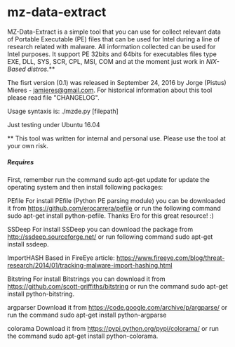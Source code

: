 # mz-data-extract
MZ-Data-Extract is a simple tool that you can use for collect relevant data of Portable Executable (PE) files that can be used for Intel during a line of research related with malware. All information collected can be used for Intel purposes. It support PE 32bits and 64bits for executables files type EXE, DLL, SYS, SCR, CPL, MSI, COM and at the moment just work in *NIX-Based distros.***

The fisrt version (0.1) was released in September 24, 2016 by Jorge (Pistus) Mieres - jamieres@gmail.com. For historical information about this tool please read file "CHANGELOG".

Usage syntaxis is: ./mzde.py [filepath]

Just testing under Ubuntu 16.04

** This tool was written for internal and personal use. Please use the tool at your own risk.

##### Requires #####
First, remember run the command sudo apt-get update for update the operating system and then install following packages:

PEfile
For install PEfile (Python PE parsing module) you can be downloaded it from https://github.com/erocarrera/pefile or run the following command sudo apt-get install python-pefile. Thanks Ero for this great resource! :)

SSDeep
For install SSDeep you can download the package from http://ssdeep.sourceforge.net/ or run following command sudo apt-get install ssdeep.

ImportHASH
Based in FireEye article: https://www.fireeye.com/blog/threat-research/2014/01/tracking-malware-import-hashing.html

Bitstring
For install Bitstrings you can download it from https://github.com/scott-griffiths/bitstring or run the command sudo apt-get install python-bitstring.

argparser
Download it from https://code.google.com/archive/p/argparse/ or run the command sudo apt-get install python-argparse

colorama
Download it from https://pypi.python.org/pypi/colorama/ or run the command sudo apt-get install python-colorama.
